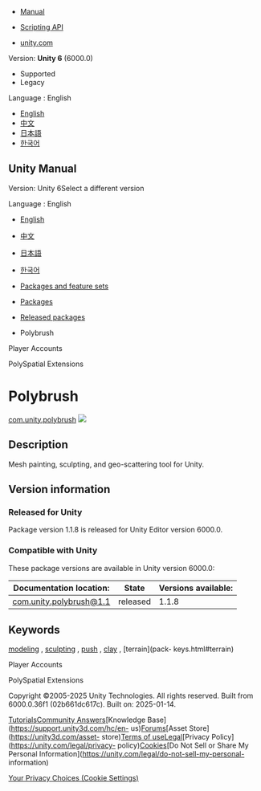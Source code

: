[](https://docs.unity3d.com)

  * [Manual](../Manual/index.html)
  * [Scripting API](../ScriptReference/index.html)

  * [unity.com](https://unity.com/)

Version: **Unity 6** (6000.0)

  * Supported
  * Legacy

Language : English

  * [English](/Manual/com.unity.polybrush.html)
  * [中文](/cn/current/Manual/com.unity.polybrush.html)
  * [日本語](/ja/current/Manual/com.unity.polybrush.html)
  * [한국어](/kr/current/Manual/com.unity.polybrush.html)

[](https://docs.unity3d.com)

## Unity Manual

Version: Unity 6Select a different version

Language : English

  * [English](/Manual/com.unity.polybrush.html)
  * [中文](/cn/current/Manual/com.unity.polybrush.html)
  * [日本語](/ja/current/Manual/com.unity.polybrush.html)
  * [한국어](/kr/current/Manual/com.unity.polybrush.html)

  * [Packages and feature sets](PackagesList.html)
  * [Packages](Packages-all.html)
  * [Released packages](pack-safe.html)
  * Polybrush 

[](com.unity.services.playeraccounts.html)

Player Accounts

[](com.unity.polyspatial.extensions.html)

PolySpatial Extensions

# Polybrush

[com.unity.polybrush](https://docs.unity3d.com/Packages/com.unity.polybrush@1.1/manual/index.html)
![](../uploads/Main/iconRel.png)

## Description

Mesh painting, sculpting, and geo-scattering tool for Unity.

## Version information

### Released for Unity

Package version 1.1.8 is released for Unity Editor version 6000.0.

### Compatible with Unity

These package versions are available in Unity version 6000.0:

**Documentation location:** | **State** | **Versions available:**  
---|---|---  
[com.unity.polybrush@1.1](https://docs.unity3d.com/Packages/com.unity.polybrush@1.1/manual/index.html) | released | 1.1.8  
  
## Keywords

[modeling](pack-keys.html#modeling) , [sculpting](pack-keys.html#sculpting) ,
[push](pack-keys.html#push) , [clay](pack-keys.html#clay) , [terrain](pack-
keys.html#terrain)

[](com.unity.services.playeraccounts.html)

Player Accounts

[](com.unity.polyspatial.extensions.html)

PolySpatial Extensions

Copyright ©2005-2025 Unity Technologies. All rights reserved. Built from
6000.0.36f1 (02b661dc617c). Built on: 2025-01-14.

[Tutorials](https://learn.unity.com/)[Community
Answers](https://answers.unity3d.com)[Knowledge
Base](https://support.unity3d.com/hc/en-
us)[Forums](https://forum.unity3d.com)[Asset Store](https://unity3d.com/asset-
store)[Terms of
use](https://docs.unity3d.com/Manual/TermsOfUse.html)[Legal](https://unity.com/legal)[Privacy
Policy](https://unity.com/legal/privacy-
policy)[Cookies](https://unity.com/legal/cookie-policy)[Do Not Sell or Share
My Personal Information](https://unity.com/legal/do-not-sell-my-personal-
information)

[Your Privacy Choices (Cookie Settings)](javascript:void\(0\);)

